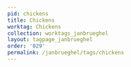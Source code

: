 ```yaml
---
pid: chickens
title: Chickens
worktag: Chickens
collection: worktags_janbrueghel
layout: tagpage_janbrueghel
order: '029'
permalink: /janbrueghel/tags/chickens
---
```

